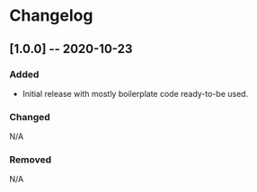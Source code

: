 # Changelog

## [1.0.0] -- 2020-10-23

### Added

- Initial release with mostly boilerplate code ready-to-be used.

### Changed 

N/A

### Removed

N/A
